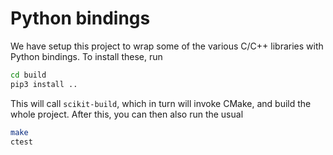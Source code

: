 # Python bindings

We have setup this project to wrap some of the various C/C++
libraries with Python bindings. To install these, run
```bash
cd build
pip3 install ..
```

This will call `scikit-build`, which in turn will invoke 
CMake, and build the whole project. After this, you can then 
also run the usual 
```bash
make
ctest
```